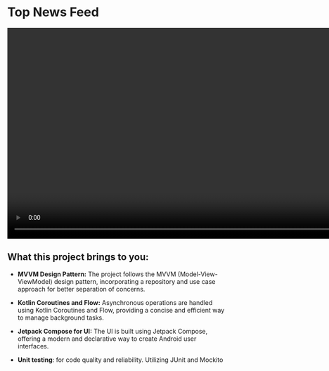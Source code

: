 # Top News Feed

<div style="display: flex; flex-direction: row;">
  <video height="480" controls>
    <source src="https://github.com/andaeys/news-feed-app/assets/45621171/6a27f02b-8aba-493e-b079-88fa5f727d5b" type="video/mp4">
<!--   <iframe src="https://github.com/andaeys/news-feed-app/assets/45621171/6a27f02b-8aba-493e-b079-88fa5f727d5b" frameborder="0" allowfullscreen></iframe> -->
  </video>
  <img src="./readme/s.jpg" style="height: 480px;">
<!--   <img src="./readme/r_video.mp4" style="height: 480px;"> -->
</div>



## What this project brings to you:
- **MVVM Design Pattern:** The project follows the MVVM (Model-View-ViewModel) design pattern, incorporating a repository and use case approach for better separation of concerns.

- **Kotlin Coroutines and Flow:** Asynchronous operations are handled using Kotlin Coroutines and Flow, providing a concise and efficient way to manage background tasks.

- **Jetpack Compose for UI:** The UI is built using Jetpack Compose, offering a modern and declarative way to create Android user interfaces.

- **Unit testing**: for code quality and reliability. Utilizing JUnit and Mockito




